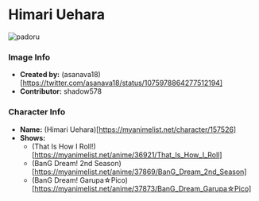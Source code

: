# Himari Uehara

![padoru](https://raw.githubusercontent.com/shadow578/Padoru-Padoru/master/Padoru/bang-dream/bang-dream-himari-uehara.png "Himari Uehara")

### Image Info
* **Created by:**    (asanava18)[https://twitter.com/asanava18/status/1075978864277512194]
* **Contributor:**   shadow578

### Character Info
* **Name:**   (Himari Uehara)[https://myanimelist.net/character/157526]
* **Shows:**
  * (That Is How I Roll!)[https://myanimelist.net/anime/36921/That_Is_How_I_Roll]
  * (BanG Dream! 2nd Season)[https://myanimelist.net/anime/37869/BanG_Dream_2nd_Season]
  * (BanG Dream! Garupa☆Pico)[https://myanimelist.net/anime/37873/BanG_Dream_Garupa☆Pico]
